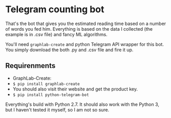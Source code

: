 # Telegram counting bot
That's the bot that gives you the estimated reading time based on a number of words you fed him. Everything is based on the data I collected (the example is in .csv file) and fancy ML algorithms.

You'll need `graphlab-create` and python Telegram API wrapper for this bot. You simply download the both .py and .csv file and fire it up.

## Requirenments

- GraphLab-Create:
- `$ pip install graphlab-create`
- You should also visit their website and get the product key.
- `$ pip install python-telegram-bot`

Everything's build with Python 2.7. It should also work with the Python 3, but I haven't tested it myself, so I am not so sure. 

